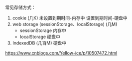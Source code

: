 常见存储方式：

1. cookie (几K)     未设置到期时间-内存中   设置到期时间-硬盘中
2. web storage (sessionStorage、localStorage) (几M) 
   * sessionStorage     内存中
   * localStorage       硬盘中
3. IndexedDB (几百M)    硬盘中


https://www.cnblogs.com/Yellow-ice/p/10507472.html               



